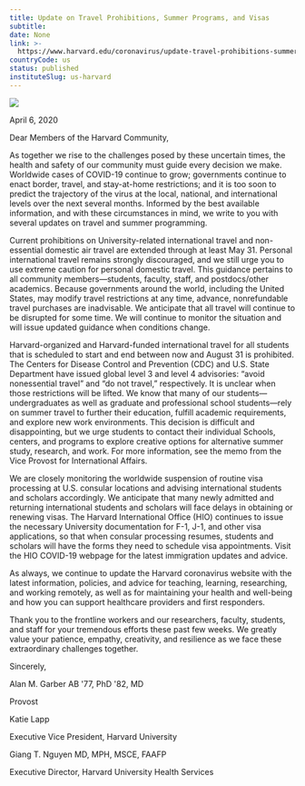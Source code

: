 ```yaml
---
title: Update on Travel Prohibitions, Summer Programs, and Visas
subtitle: 
date: None
link: >-
  https://www.harvard.edu/coronavirus/update-travel-prohibitions-summer-programs-visas
countryCode: us
status: published
instituteSlug: us-harvard
---
```

![](https://www.harvard.edu/sites/default/files/pages/social_imgs/coronavirus_CDCx_28.jpg)

April 6, 2020

Dear Members of the Harvard Community,

As together we rise to the challenges posed by these uncertain times, the health and safety of our community must guide every decision we make. Worldwide cases of COVID-19 continue to grow; governments continue to enact border, travel, and stay-at-home restrictions; and it is too soon to predict the trajectory of the virus at the local, national, and international levels over the next several months. Informed by the best available information, and with these circumstances in mind, we write to you with several updates on travel and summer programming.

Current prohibitions on University-related international travel and non-essential domestic air travel are extended through at least May 31. Personal international travel remains strongly discouraged, and we still urge you to use extreme caution for personal domestic travel. This guidance pertains to all community members—students, faculty, staff, and postdocs/other academics. Because governments around the world, including the United States, may modify travel restrictions at any time, advance, nonrefundable travel purchases are inadvisable. We anticipate that all travel will continue to be disrupted for some time. We will continue to monitor the situation and will issue updated guidance when conditions change.

Harvard-organized and Harvard-funded international travel for all students that is scheduled to start and end between now and August 31 is prohibited. The Centers for Disease Control and Prevention (CDC) and U.S. State Department have issued global level 3 and level 4 advisories: “avoid nonessential travel” and “do not travel,” respectively. It is unclear when those restrictions will be lifted. We know that many of our students—undergraduates as well as graduate and professional school students—rely on summer travel to further their education, fulfill academic requirements, and explore new work environments. This decision is difficult and disappointing, but we urge students to contact their individual Schools, centers, and programs to explore creative options for alternative summer study, research, and work. For more information, see the memo from the Vice Provost for International Affairs.

We are closely monitoring the worldwide suspension of routine visa processing at U.S. consular locations and advising international students and scholars accordingly. We anticipate that many newly admitted and returning international students and scholars will face delays in obtaining or renewing visas. The Harvard International Office (HIO) continues to issue the necessary University documentation for F-1, J-1, and other visa applications, so that when consular processing resumes, students and scholars will have the forms they need to schedule visa appointments. Visit the HIO COVID-19 webpage for the latest immigration updates and advice.

As always, we continue to update the Harvard coronavirus website with the latest information, policies, and advice for teaching, learning, researching, and working remotely, as well as for maintaining your health and well-being and how you can support healthcare providers and first responders.

Thank you to the frontline workers and our researchers, faculty, students, and staff for your tremendous efforts these past few weeks. We greatly value your patience, empathy, creativity, and resilience as we face these extraordinary challenges together.

Sincerely,

Alan M. Garber AB '77, PhD '82, MD

Provost

Katie Lapp

Executive Vice President, Harvard University

Giang T. Nguyen MD, MPH, MSCE, FAAFP

Executive Director, Harvard University Health Services